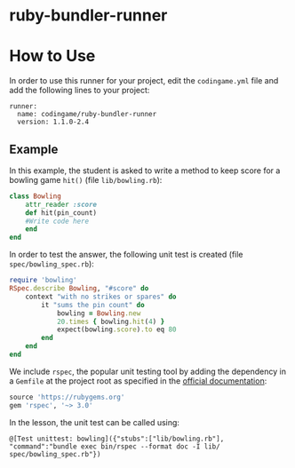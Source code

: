 # ruby-bundler-runner

# How to Use

In order to use this runner for your project, edit the `codingame.yml` file and add the following lines to your project:

    runner:
      name: codingame/ruby-bundler-runner
      version: 1.1.0-2.4

## Example

In this example, the student is asked to write a method to keep score for a bowling game `hit()` (file `lib/bowling.rb`):

```ruby
class Bowling
	attr_reader :score
	def hit(pin_count)
    #Write code here
	end
end
```

In order to test the answer, the following unit test is created (file `spec/bowling_spec.rb`):
```ruby
require 'bowling'
RSpec.describe Bowling, "#score" do
	context "with no strikes or spares" do
		it "sums the pin count" do
			bowling = Bowling.new
			20.times { bowling.hit(4) }
			expect(bowling.score).to eq 80
		end
	end
end
```

We include `rspec`, the popular unit testing tool by adding the dependency in a `Gemfile` at the project root as specified in the [official documentation](http://bundler.io/man/gemfile.5.html):
```ruby
source 'https://rubygems.org'
gem 'rspec', '~> 3.0'
```

In the lesson, the unit test can be called using:

`@[Test unittest: bowling]({"stubs":["lib/bowling.rb"], "command":"bundle exec bin/rspec --format doc -I lib/ spec/bowling_spec.rb"})`
